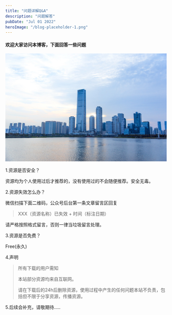 ```yaml
---
title: "问题详解Q&A"
description: "问题解答"
pubDate: "Jul 01 2022"
heroImage: "/blog-placeholder-1.png"
---
```


#### 欢迎大家访问本博客，下面回答一些问题

![blog-placeholder-about](./../../../public/blog-placeholder-about.jpg)

1.资源是否安全？

资源均为个人使用过后才推荐的，没有使用过的不会随便推荐。安全无毒。

2.资源失效怎么办？

微信扫描下面二维码，公众号后台第一条文章留言区回复  

> XXX（资源名称）已失效 + 时间（标注日期）

请严格按照格式留言，否则一律当垃圾留言处理。

3.资源是否免费？

 Free(永久) 

4.声明

> 所有下载的用户需知
>
> 本站部分资源均来自互联网。
>
> 请在下载后的24h后删除资源，使用过程中产生的任何问题本站不负责，包括但不限于分享资源，传播资源。									

5.后续会补充，请敬期待.....
